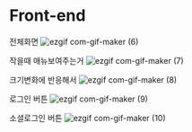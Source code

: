 # Front-end

전체화면
![ezgif com-gif-maker (6)](https://user-images.githubusercontent.com/73108443/102089521-aff7cd00-3e5f-11eb-869b-dd80fb9e8b90.gif)

작을때 매뉴보여주는거
![ezgif com-gif-maker (7)](https://user-images.githubusercontent.com/73108443/102090279-9e62f500-3e60-11eb-8329-321a22f56610.gif)

크기변화에 반응해서 
![ezgif com-gif-maker (8)](https://user-images.githubusercontent.com/73108443/102090652-13362f00-3e61-11eb-9f15-9ac0754d4e59.gif)

로그인 버튼
![ezgif com-gif-maker (9)](https://user-images.githubusercontent.com/73108443/102090903-660fe680-3e61-11eb-9afc-56ccbb39f9be.gif)


소셜로그인 버튼
![ezgif com-gif-maker (10)](https://user-images.githubusercontent.com/73108443/102091049-9a83a280-3e61-11eb-9314-16b8270e3b25.gif)
